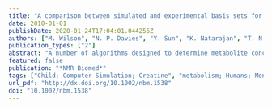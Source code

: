```yaml
---
title: "A comparison between simulated and experimental basis sets for assessing short-TE in vivo $^1$H MRS data at 1.5T."
date: 2010-01-01
publishDate: 2020-01-24T17:04:01.044256Z
authors: ["M. Wilson", "N. P. Davies", "Y. Sun", "K. Natarajan", "T. N. Arvanitis", "R. A. Kauppinen", "A. C. Peet"]
publication_types: ["2"]
abstract: "A number of algorithms designed to determine metabolite concentrations from in vivo (1)H MRS require a collection of single metabolite spectra, known as a basis set, which can be obtained experimentally or by simulation. It has been assumed that basis sets can be used interchangeably, but no systematic study has investigated the effects of small variations in basis functions on the metabolite values obtained. The aim of this study was to compare the results of simulated with experimental basis sets when used to fit short-TE (1)H MRS data of variable quality at 1.5 T. Two hundred and twelve paediatric brain tumour spectra were included in the analysis, and each was analysed twice with LCModel™ using a simulated and experimental basis set. To determine the influence of data quality on quantification, each spectrum was assessed and 152 were classified as being of 'good' quality. Bland-Altman statistics were used to measure the agreement between the two basis sets for all available spectra and only 'good'-quality spectra. Monte-Carlo simulations were performed to investigate the influence of minor shifts in metabolite frequencies on metabolite concentration estimates. All metabolites showed good agreement between the two basis sets, and the average metabolite limits of agreement were approximately ±3.84 mM for all available data and ±0.99 mM for good-quality data. Errors obtained from the Monte-Carlo analysis were found to be more accurate than the Cramer-Rao lower bounds (CRLB) for 12 of 15 metabolites when metabolite frequency shifting was considered. For the majority of purposes, a level of agreement of ±0.99 mM between simulated and experimental basis sets is sufficiently small for them to be used interchangeably. Multiple analyses using slightly modified basis sets may be useful in estimating fitting errors, which are not predicted by CRLBs."
featured: false
publication: "*NMR Biomed*"
tags: ["Child; Computer Simulation; Creatine", "metabolism; Humans; Monte Carlo Method; Nuclear Magnetic Resonance", "Biomolecular", "methods; Protons"]
url_pdf: "http://dx.doi.org/10.1002/nbm.1538"
doi: "10.1002/nbm.1538"
---
```


